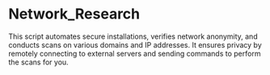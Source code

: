 # Network_Research
This script automates secure installations, verifies network anonymity, and conducts scans on various domains and IP addresses. It ensures privacy by remotely connecting to external servers and sending commands to perform the scans for you.
